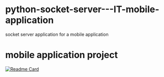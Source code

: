 # python-socket-server---IT-mobile-application
socket server application for a mobile application

# mobile application project

[![Readme Card](https://github-readme-stats.vercel.app/api/pin/?username=anuraghazra&repo=github-readme-stats)](https://github.com/anuraghazra/github-readme-stats)